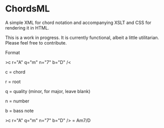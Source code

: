 ChordsML
========

A simple XML for chord notation and accompanying XSLT and CSS for rendering it in HTML.

This is a work in progress. It is currently functional, albeit a little utilitarian. Please feel free to contribute.

Format

&gt;c r="A" q="m" n="7" b="D" /&lt;

c = chord

r = root

q = quality (minor, for major, leave blank)

n = number

b = bass note

&gt;c r="A" q="m" n="7" b="D" /&gt; = Am7/D
